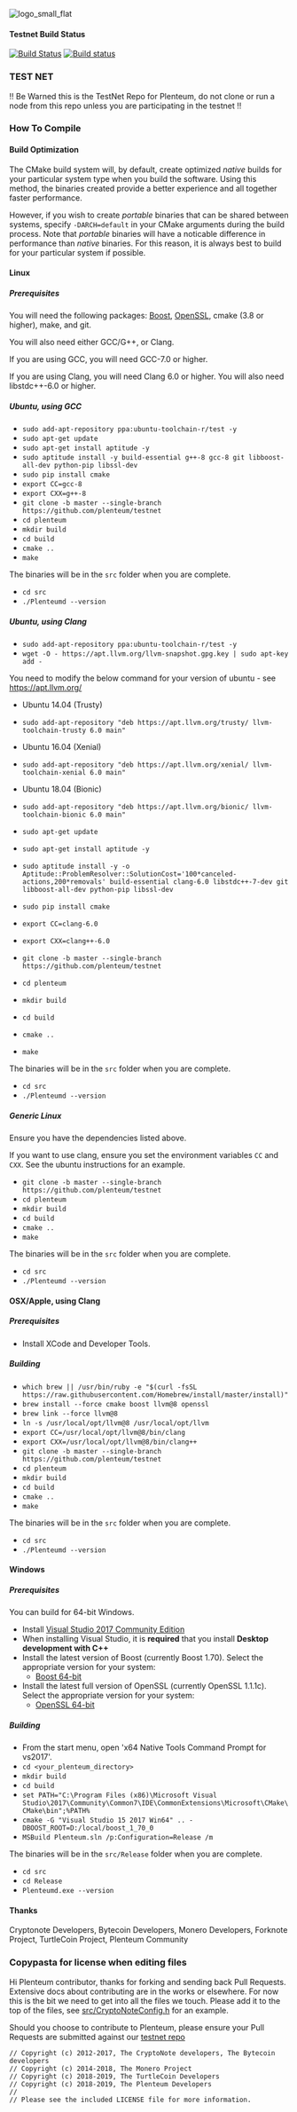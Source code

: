 ![logo_small_flat](https://user-images.githubusercontent.com/38456463/43392866-43c69cf4-93f5-11e8-81e2-3e3f81b6ca1d.png)

#### Testnet Build Status
[![Build Status](https://travis-ci.com/plenteum/testnet.svg?branch=development)](https://travis-ci.com/plenteum/testnet) 
[![Build status](https://ci.appveyor.com/api/projects/status/github/plenteum/testnet?branch=development&svg=true)](https://ci.appveyor.com/project/davehlong/testnet)


### TEST NET

!! Be Warned this is the TestNet Repo for Plenteum, do not clone or run a node from this repo unless you are participating in the testnet !!

### How To Compile

#### Build Optimization

The CMake build system will, by default, create optimized *native* builds for your particular system type when you build the software. Using this method, the binaries created provide a better experience and all together faster performance.

However, if you wish to create *portable* binaries that can be shared between systems, specify `-DARCH=default` in your CMake arguments during the build process. Note that *portable* binaries will have a noticable difference in performance than *native* binaries. For this reason, it is always best to build for your particular system if possible.

#### Linux

##### Prerequisites

You will need the following packages: [Boost](https://www.boost.org/), [OpenSSL](https://www.openssl.org/), cmake (3.8 or higher), make, and git.

You will also need either GCC/G++, or Clang.

If you are using GCC, you will need GCC-7.0 or higher.

If you are using Clang, you will need Clang 6.0 or higher. You will also need libstdc++\-6.0 or higher.

##### Ubuntu, using GCC

- `sudo add-apt-repository ppa:ubuntu-toolchain-r/test -y`
- `sudo apt-get update`
- `sudo apt-get install aptitude -y`
- `sudo aptitude install -y build-essential g++-8 gcc-8 git libboost-all-dev python-pip libssl-dev`
- `sudo pip install cmake`
- `export CC=gcc-8`
- `export CXX=g++-8`
- `git clone -b master --single-branch https://github.com/plenteum/testnet`
- `cd plenteum`
- `mkdir build`
- `cd build`
- `cmake ..`
- `make`

The binaries will be in the `src` folder when you are complete.

- `cd src`
- `./Plenteumd --version`

##### Ubuntu, using Clang

- `sudo add-apt-repository ppa:ubuntu-toolchain-r/test -y`
- `wget -O - https://apt.llvm.org/llvm-snapshot.gpg.key | sudo apt-key add -`

You need to modify the below command for your version of ubuntu - see https://apt.llvm.org/

* Ubuntu 14.04 (Trusty)
- `sudo add-apt-repository "deb https://apt.llvm.org/trusty/ llvm-toolchain-trusty 6.0 main"`

* Ubuntu 16.04 (Xenial)
- `sudo add-apt-repository "deb https://apt.llvm.org/xenial/ llvm-toolchain-xenial 6.0 main"`

* Ubuntu 18.04 (Bionic)
- `sudo add-apt-repository "deb https://apt.llvm.org/bionic/ llvm-toolchain-bionic 6.0 main"`

- `sudo apt-get update`
- `sudo apt-get install aptitude -y`
- `sudo aptitude install -y -o Aptitude::ProblemResolver::SolutionCost='100*canceled-actions,200*removals' build-essential clang-6.0 libstdc++-7-dev git libboost-all-dev python-pip libssl-dev`
- `sudo pip install cmake`
- `export CC=clang-6.0`
- `export CXX=clang++-6.0`
- `git clone -b master --single-branch https://github.com/plenteum/testnet`
- `cd plenteum`
- `mkdir build`
- `cd build`
- `cmake ..`
- `make`

The binaries will be in the `src` folder when you are complete.

- `cd src`
- `./Plenteumd --version`

##### Generic Linux

Ensure you have the dependencies listed above.

If you want to use clang, ensure you set the environment variables `CC` and `CXX`.
See the ubuntu instructions for an example.

- `git clone -b master --single-branch https://github.com/plenteum/testnet`
- `cd plenteum`
- `mkdir build`
- `cd build`
- `cmake ..`
- `make`

The binaries will be in the `src` folder when you are complete.

- `cd src`
- `./Plenteumd --version`

#### OSX/Apple, using Clang

##### Prerequisites

- Install XCode and Developer Tools.

##### Building

- `which brew || /usr/bin/ruby -e "$(curl -fsSL https://raw.githubusercontent.com/Homebrew/install/master/install)"`
- `brew install --force cmake boost llvm@8 openssl`
- `brew link --force llvm@8`
- `ln -s /usr/local/opt/llvm@8 /usr/local/opt/llvm`
- `export CC=/usr/local/opt/llvm@8/bin/clang`
- `export CXX=/usr/local/opt/llvm@8/bin/clang++`
- `git clone -b master --single-branch https://github.com/plenteum/testnet`
- `cd plenteum`
- `mkdir build`
- `cd build`
- `cmake ..`
- `make`

The binaries will be in the `src` folder when you are complete.

- `cd src`
- `./Plenteumd --version`

#### Windows

##### Prerequisites

You can build for 64-bit Windows. 

- Install [Visual Studio 2017 Community Edition](https://www.visualstudio.com/thank-you-downloading-visual-studio/?sku=Community&rel=15&page=inlineinstall)
- When installing Visual Studio, it is **required** that you install **Desktop development with C++**
- Install the latest version of Boost (currently Boost 1.70). Select the appropriate version for your system:
  - [Boost 64-bit](https://bintray.com/boostorg/release/download_file?file_path=1.70.0%2Fbinaries%2Fboost_1_70_0-msvc-14.1-64.exe)
- Install the latest full version of OpenSSL (currently OpenSSL 1.1.1c). Select the appropriate version for your system:
  - [OpenSSL 64-bit](https://slproweb.com/download/Win64OpenSSL-1_1_1c.exe)
  

##### Building

- From the start menu, open 'x64 Native Tools Command Prompt for vs2017'.
- `cd <your_plenteum_directory>`
- `mkdir build`
- `cd build`
- `set PATH="C:\Program Files (x86)\Microsoft Visual Studio\2017\Community\Common7\IDE\CommonExtensions\Microsoft\CMake\CMake\bin";%PATH%`
- `cmake -G "Visual Studio 15 2017 Win64" .. -DBOOST_ROOT=D:/local/boost_1_70_0`
- `MSBuild Plenteum.sln /p:Configuration=Release /m`

The binaries will be in the `src/Release` folder when you are complete.

- `cd src`
- `cd Release`
- `Plenteumd.exe --version`

#### Thanks
Cryptonote Developers, Bytecoin Developers, Monero Developers, Forknote Project, TurtleCoin Project, Plenteum Community

### Copypasta for license when editing files

Hi Plenteum contributor, thanks for forking and sending back Pull Requests. Extensive docs about contributing are in the works or elsewhere. For now this is the bit we need to get into all the files we touch. Please add it to the top of the files, see [src/CryptoNoteConfig.h](https://github.com/plenteum/plenteum/blob/master/src/config/CryptoNoteConfig.h#L4) for an example.

Should you choose to contribute to Plenteum, please ensure your Pull Requests are submitted against our [testnet repo](https://github.com/plenteum/testnet)

```
// Copyright (c) 2012-2017, The CryptoNote developers, The Bytecoin developers
// Copyright (c) 2014-2018, The Monero Project
// Copyright (c) 2018-2019, The TurtleCoin Developers
// Copyright (c) 2018-2019, The Plenteum Developers
// 
// Please see the included LICENSE file for more information.
```
